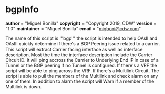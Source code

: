# bgpInfo

__author__ = "Miguel Bonilla"
__copyright__ = "Copyright 2019, CDW"
__version__ = "1.0"
__maintainer__ = "Miguel Bonilla"
__email__ = "migboni@cdw.com"

The name of this script is '''bgp''' the script is intended to help OAsII and OAsIII quickly determine if there's a BGP Peering issue related to a carrier.
This script will extract Carrier facing interface as well as interface description. Most the time the interface description include the Carrier Circuit ID.
It will ping accross the Carrier to Underlying End IP in case of a Tunnel or the BGP peering if no Tunnel is configured.
If there's a VRF the script will be able to ping across the VRF.
If there's a Multilink Circuit. The script is able to pull the members of the Multilink and check alarm on any one of them. In addition to alarm the script will Warn if a member of the Multilink is down.

